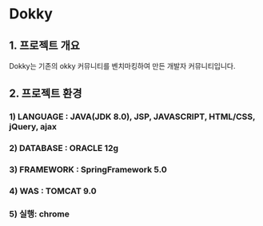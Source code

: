 # Dokky 

## 1. 프로젝트 개요

Dokky는 기존의 okky 커뮤니티를 벤치마킹하여 만든 개발자 커뮤니티입니다.

## 2. 프로젝트 환경
  ### 1) LANGUAGE : JAVA(JDK 8.0), JSP, JAVASCRIPT, HTML/CSS, jQuery, ajax
  ### 2) DATABASE : ORACLE 12g
  ### 3) FRAMEWORK : SpringFramework 5.0
  ### 4) WAS : TOMCAT 9.0
  ### 5) 실행: chrome





